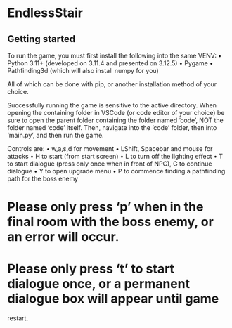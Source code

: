 # EndlessStair



## Getting started

To run the game, you must first install the following into the same VENV:
• Python 3.11+ (developed on 3.11.4 and presented on 3.12.5)
• Pygame
• Pathfinding3d (which will also install numpy for you)

All of which can be done with pip, or another installation method of your choice.

Successfully running the game is sensitive to the active directory. When opening the containing
folder in VSCode (or code editor of your choice) be sure to open the parent folder containing the
folder named ‘code’, NOT the folder named ‘code’ itself. Then, navigate into the ‘code’ folder, then
into ‘main.py’, and then run the game.

Controls are:
• w,a,s,d for movement
• LShift, Spacebar and mouse for attacks
• H to start (from start screen)
• L to turn off the lighting effect
• T to start dialogue (press only once when in front of NPC), G to continue dialogue
• Y to open upgrade menu
• P to commence finding a pathfinding path for the boss enemy

# Please only press ‘p’ when in the final room with the boss enemy, or an error will occur.

# Please only press ‘t’ to start dialogue once, or a permanent dialogue box will appear until game
restart.
